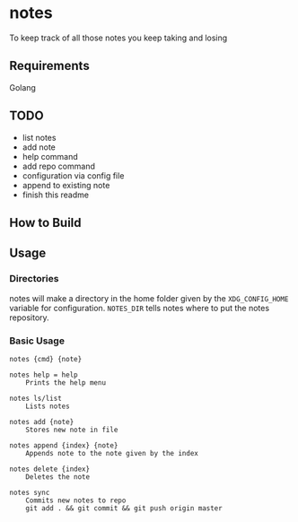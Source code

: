 # notes

To keep track of all those notes you keep taking and losing

## Requirements
Golang

## TODO
- list notes
- add note
- help command
- add repo command
- configuration via config file
- append to existing note
- finish this readme

## How to Build

## Usage

### Directories

notes will make a directory in the home folder given by the `XDG_CONFIG_HOME`
variable for configuration. `NOTES_DIR` tells notes where to put the notes
repository.

### Basic Usage

```
notes {cmd} {note}

notes help = help
    Prints the help menu

notes ls/list
    Lists notes

notes add {note}
    Stores new note in file

notes append {index} {note}
    Appends note to the note given by the index

notes delete {index}
    Deletes the note

notes sync
    Commits new notes to repo
    git add . && git commit && git push origin master
```
